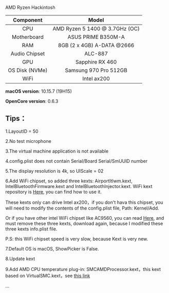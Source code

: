 AMD Ryzen Hackintosh 

|   Component    |             Model              |
| :------------: | :----------------------------: |
|      CPU       | AMD Ryzen 5 1400 @ 3.7GHz (OC) |
|  Motherboard   |       ASUS PRIME B350M-A       |
|      RAM       |   8GB (2 x 4GB) A-DATA @2666   |
| Audio Chipset  |            ALC-887             |
|      GPU       |        Sapphire RX 460         |
| OS Disk (NVMe) |     Samsung 970 Pro 512GB      |
|      WiFi      |          Intel ax200           |

**macOS version**: 10.15.7 (19H15)

**OpenCore version**: 0.6.3

## Tips：

1.LayoutID = 50

2.No test microphone

3.The virtual machine application is not available

4.config.plist does not contain Serial/Board Serial/SmUUID number

5.The display resolution is 4k, so UIScale = 02

6.Add WiFi chipset, so added three kexts: AirportItlwm.kext, IntelBluetoothFirmware.kext and IntelBluetoothInjector.kext. WiFi kext repository is [Here](https://github.com/OpenIntelWireless/itlwm), you can find how to use it. 

These kexts only can drive Intel ax200，if you don't hava this chipset, you will need to modify the contents of the config.plist file, Path: Kernel/Add. 

Or if you have other intel WiFi chipset like AC9560, you can read [Here](https://docs.oiw.workers.dev/itlwm/), and must remove these three kexts, download again, because I modified these three kexts info.plist file.

P.S: this WiFi chipset speed is very slow, because Kext is  very new.

7.Default OS is macOS, ShowPicker is False.

8.Update kext  

9.Add AMD CPU temperature plug-in: SMCAMDProcessor.kext，this kext based on VirtualSMC.kext，see [this link](https://github.com/trulyspinach/SMCAMDProcessor)

...

